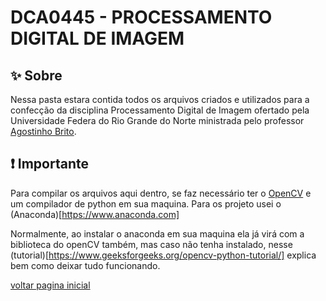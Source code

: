 # DCA0445 - PROCESSAMENTO DIGITAL DE IMAGEM

## :sparkles: Sobre

Nessa pasta estara contida todos os arquivos criados e utilizados para a confecção da disciplina Processamento Digital de Imagem ofertado pela Universidade Federa do Rio Grande do Norte ministrada pelo professor [Agostinho Brito](https://agostinhobritojr.github.io).

## :exclamation: Importante

Para compilar os arquivos aqui dentro, se faz necessário ter o [OpenCV](https://opencv.org/releases/) e um compilador de python em sua maquina. Para os projeto usei o (Anaconda)[https://www.anaconda.com]

Normalmente, ao instalar o anaconda em sua maquina ela já virá com a biblioteca do openCV também, mas caso não tenha instalado, nesse (tutorial)[https://www.geeksforgeeks.org/opencv-python-tutorial/] explica bem como deixar tudo funcionando.

[voltar pagina inicial](../README.md)
